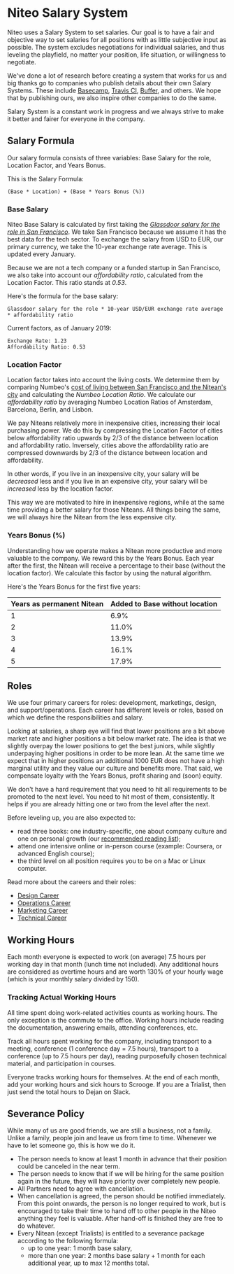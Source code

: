 # Niteo Salary System

Niteo uses a Salary System to set salaries. Our goal is to have a fair and objective way to set salaries for all positions with as little subjective input as possible. The system excludes negotiations for individual salaries, and thus leveling the playfield, no matter your position, life situation, or willingness to negotiate. 

We've done a lot of research before creating a system that works for us and big thanks go to companies who publish details about their own Salary Systems. These include [Basecamp](https://m.signalvnoise.com/how-we-pay-people-at-basecamp/), [Travis CI](https://www.youtube.com/watch?v=N8u9H6JDAzo), [Buffer](https://buffer.com/salary/data-scientist-2/average/), and others. We hope that by publishing ours, we also inspire other companies to do the same.

Salary System is a constant work in progress and we always strive to make it better and fairer for everyone in the company.

## Salary Formula

Our salary formula consists of three variables: Base Salary for the role, Location Factor, and Years Bonus. 

This is the Salary Formula:

```
(Base * Location) + (Base * Years Bonus (%))
```

### Base Salary

Niteo Base Salary is calculated by first taking the [*Glassdoor salary for the role in San Francisco*](https://www.glassdoor.com/Salaries/san-francisco-software-engineer-salary-SRCH_IL.0,13_IM759_KO14,31.htm). We take San Francisco because we assume it has the best data for the tech sector. To exchange the salary from USD to EUR, our primary currency, we take the 10-year exchange rate average. This is updated every January. 

Because we are not a tech company or a funded startup in San Francisco, we also take into account our *affordability ratio*, calculated from the Location Factor. This ratio stands at _0.53_.

Here's the formula for the base salary:

```
Glassdoor salary for the role * 10-year USD/EUR exchange rate average * affordability ratio 
```

Current factors, as of January 2019:

```
Exchange Rate: 1.23
Affordability Ratio: 0.53
```

### Location Factor

Location factor takes into account the living costs. We determine them by comparing Numbeo's [cost of living between San Francisco and the Nitean's city](https://www.numbeo.com/cost-of-living/compare_cities.jsp?country1=United+States&city1=San+Francisco%2C+CA&country2=Germany&city2=Berlin) and calculating the *Numbeo Location Ratio*. We calculate our *affordability ratio* by averaging Numbeo Location Ratios of Amsterdam, Barcelona, Berlin, and Lisbon.

We pay Niteans relatively more in inexpensive cities, increasing their local purchasing power. We do this by compressing the Location Factor of cities below affordability ratio upwards by 2/3 of the distance between location and affordability ratio. Inversely, cities above the affordability ratio are compressed downwards by 2/3 of the distance between location and affordability.

In other words, if you live in an inexpensive city, your salary will be _decreased_ less and if you live in an expensive city, your salary will be _increased_ less by the location factor. 

This way we are motivated to hire in inexpensive regions, while at the same time providing a better salary for those Niteans. All things being the same, we will always hire the Nitean from the less expensive city.


### Years Bonus (%)

Understanding how we operate makes a Nitean more productive and more valuable to the company. We reward this by the Years Bonus. Each year after the first, the Nitean will receive a percentage to their base (without the location factor). We calculate this factor by using the natural algorithm.

Here's the Years Bonus for the first five years:

| Years as permanent Nitean | Added to Base without location |
|---------------------------|--------------------------------|
| 1                         | 6.9%                           |
| 2                         | 11.0%                          |
| 3                         | 13.9%                          |
| 4                         | 16.1%                          |
| 5                         | 17.9%                          |


## Roles

We use four primary careers for roles: development, marketings, design, and support/operations. Each career has different levels or roles, based on which we define the responsibilities and salary.

Looking at salaries, a sharp eye will find that lower positions are a bit above market rate and higher positions a bit below market rate. The idea is that we slightly overpay the lower positions to get the best juniors, while slightly underpaying higher positions in order to be more lean. At the same time we expect that in higher positions an additional 1000 EUR does not have a high marginal utility and they value our culture and benefits more. That said, we compensate loyalty with the Years Bonus, profit sharing and (soon) equity. 

We don't have a hard requirement that you need to hit all requirements to be promoted to the next level. You need to hit most of them, consistently. It helps if you are already hitting one or two from the level after the next.

Before leveling up, you are also expected to:
* read three books: one industry-specific, one about company culture and one on personal growth (our [recommended reading list](#));
* attend one intensive online or in-person course (example: Coursera, or advanced English course);
* the third level on all position requires you to be on a Mac or Linux computer.

Read more about the careers and their roles:

* [Design Career](/5_People/career-design.md)
* [Operations Career](/5_People/career-operations.md)
* [Marketing Career](/5_People/career-marketing.md)
* [Technical Career](/5_People/career-technical.md)

## Working Hours

Each month everyone is expected to work (on average) 7.5 hours per working day in that month (lunch time not included). Any additional hours are considered as overtime hours and are worth 130% of your hourly wage (which is your monthly salary divided by 150).


### Tracking Actual Working Hours

All time spent doing work-related activities counts as working hours. The only exception is the commute to the office. Working hours include reading the documentation, answering emails, attending conferences, etc.

Track all hours spent working for the company, including transport to a meeting, conference (1 conference day = 7.5 hours),  transport to a conference (up to 7.5 hours per day), reading purposefully chosen technical material, and participation in courses.

Everyone tracks working hours for themselves. At the end of each month, add your working hours and sick hours to Scrooge. If you are a Trialist, then just send the total hours to Dejan on Slack. 

## Severance Policy

While many of us are good friends, we are still a business, not a family. Unlike a family, people join and leave us from time to time. Whenever we have to let someone go, this is how we do it.

* The person needs to know at least 1 month in advance that their position could be canceled in the near term.
* The person needs to know that if we will be hiring for the same position again in the future, they will have priority over completely new people.
* All Partners need to agree with cancellation.
* When cancellation is agreed, the person should be notified immediately. From this point onwards, the person is no longer required to work, but is encouraged to take their time to hand off to other people in the Niteo anything they feel is valuable. After hand-off is finished they are free to do whatever.
* Every Nitean (except Trialists) is entitled to a severance package according to the following formula:
  * up to one year: 1 month base salary,
  * more than one year: 2 months base salary + 1 month for each additional year, up to max 12 months total.
